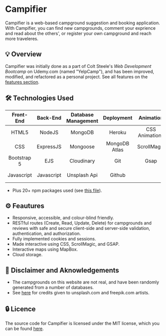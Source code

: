 # Campifier
Campifier is a web-based campground suggestion and booking application. With Campifier, you can find new campgrounds, comment your exprience and read about the others', or register your own campground and reach more traveleres.


## 💡 Overview
Campifier was initially done as a part of Colt Steele's *Web Development Bootcamp* on Udemy.com (named "YelpCamp"), and has been improved, modified, and refactored as a personal project. See all features on the [features section](https://github.com/Ghazalmir/Campifier/new/main?readme=1#feautures).


## 🛠 Technologies Used


| Front-End  | Back-End | Database Management | Deployment | Animation | Graphics | Maps
| :-------------: | :-------------: | :-------------: | :-------------: | :-------------: | :-------------: |  :-------------: |
| HTML5  | NodeJS  | MongoDB  | Heroku  | CSS Animations | Figma | MapBox
| CSS | ExpressJS  | Mongoose  | MongoDB Atlas  | ScrollMagic | Unsplash API
| Bootstrap 5 | EJS | Cloudinary  | Git  | Gsap | Freepik 
| Javascript | Javascript | Unsplash Api  | Github  | | Font Awesome
- Plus 20+ npm packages used (see [this file](https://github.com/Ghazalmir/Campifier/blob/main/package.json)).

## ⚙️ Feautures 
- Responsive, accessible, and colour-blind friendly.
- RESTful routes (Create, Read, Update, Delete) for campgrounds and reviews with safe and secure client-side and server-side validation, authentication, and authorization.
- Fully implemented cookies and sessions.
- Made interactive using CSS, ScrollMagic, and GSAP.
- Interactive maps using MapBox.
- Cloud storage. 

## 📣  Disclaimer and Aknowledgements
- The campgrounds on this website are not real, and have been randomly generated from a number of databases.
- See [here]() for credits given to unsplash.com and freepik.com artists.

## 🔒 Licence
The source code for Campifier is licensed under the MIT license, which you can be found [here](https://github.com/Ghazalmir/Campifier/blob/main/LICENSE.md).

